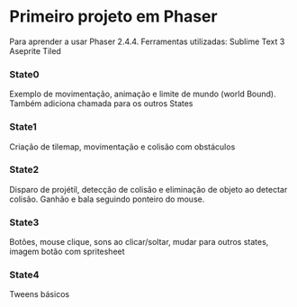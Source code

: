 # Primeiro projeto em Phaser

Para aprender a usar Phaser 2.4.4.
Ferramentas utilizadas:
Sublime Text 3
Aseprite
Tiled

### State0
Exemplo de movimentação, animação e limite de mundo (world Bound). Também adiciona chamada para os outros States

### State1
Criação de tilemap, movimentação e colisão com obstáculos

### State2
Disparo de projétil, detecção de colisão e eliminação de objeto ao detectar colisão. Ganhão e bala seguindo ponteiro do mouse.

### State3
Botões, mouse clique, sons ao clicar/soltar, mudar para outros states, imagem botão com spritesheet

### State4
Tweens básicos